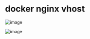 # docker nginx vhost

![image](https://github.com/dhkdtld37/docker-nginx-vhost/assets/149128094/ff89e9ed-f3b4-450d-b409-25641c653a65)

![image](https://github.com/dhkdtld37/docker-nginx-vhost/assets/149128094/34b295d3-c24e-43bc-8148-62a68a677016)
